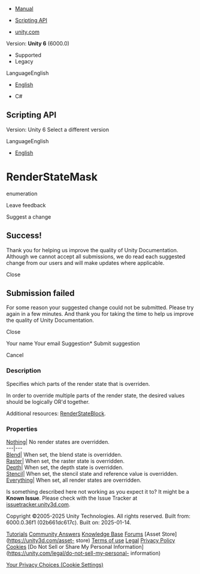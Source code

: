[ ]()

  * [Manual](../Manual/index.html)
  * [Scripting API](../ScriptReference/index.html)

  * [unity.com](https://unity.com/)

Version: **Unity 6** (6000.0)

  * Supported
  * Legacy

LanguageEnglish

  * [English]()

  * C#

[ ](https://docs.unity3d.com)

## Scripting API

Version: Unity 6 Select a different version

LanguageEnglish

  * [English]()

# RenderStateMask

enumeration

Leave feedback

Suggest a change

## Success!

Thank you for helping us improve the quality of Unity Documentation. Although
we cannot accept all submissions, we do read each suggested change from our
users and will make updates where applicable.

Close

## Submission failed

For some reason your suggested change could not be submitted. Please <a>try
again</a> in a few minutes. And thank you for taking the time to help us
improve the quality of Unity Documentation.

Close

Your name Your email Suggestion* Submit suggestion

Cancel

[ ]()

### Description

Specifies which parts of the render state that is overriden.

In order to override multiple parts of the render state, the desired values
should be logically OR'd together.  
  
Additional resources: [RenderStateBlock](Rendering.RenderStateBlock.html).

### Properties

[Nothing](Rendering.RenderStateMask.Nothing.html)| No render states are
overridden.  
---|---  
[Blend](Rendering.RenderStateMask.Blend.html)| When set, the blend state is
overridden.  
[Raster](Rendering.RenderStateMask.Raster.html)| When set, the raster state is
overridden.  
[Depth](Rendering.RenderStateMask.Depth.html)| When set, the depth state is
overridden.  
[Stencil](Rendering.RenderStateMask.Stencil.html)| When set, the stencil state
and reference value is overridden.  
[Everything](Rendering.RenderStateMask.Everything.html)| When set, all render
states are overridden.  
  
Is something described here not working as you expect it to? It might be a
**Known Issue**. Please check with the Issue Tracker at
[issuetracker.unity3d.com](https://issuetracker.unity3d.com).

Copyright ©2005-2025 Unity Technologies. All rights reserved. Built from:
6000.0.36f1 (02b661dc617c). Built on: 2025-01-14.

[Tutorials](https://unity3d.com/learn) [Community
Answers](https://answers.unity3d.com) [Knowledge
Base](https://support.unity3d.com/hc/en-us)
[Forums](https://forum.unity3d.com) [Asset Store](https://unity3d.com/asset-
store) [Terms of use](https://docs.unity3d.com/Manual/TermsOfUse.html)
[Legal](https://unity.com/legal) [Privacy
Policy](https://unity.com/legal/privacy-policy)
[Cookies](https://unity.com/legal/cookie-policy) [Do Not Sell or Share My
Personal Information](https://unity.com/legal/do-not-sell-my-personal-
information)

[Your Privacy Choices (Cookie Settings)](javascript:void\(0\);)

